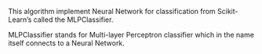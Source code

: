 This algorithm implement Neural Network for classification from Scikit-Learn’s called the MLPClassifier.

MLPClassifier stands for Multi-layer Perceptron classifier which in the name itself connects to a Neural Network.
